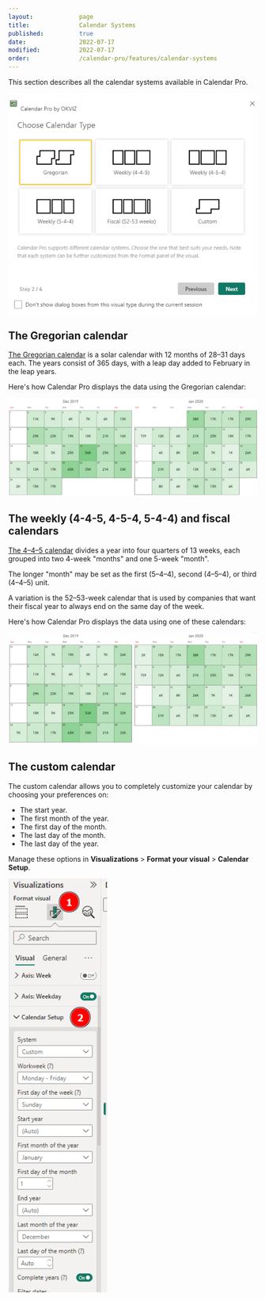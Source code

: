 ```yaml
---
layout:             page
title:              Calendar Systems
published:          true
date:               2022-07-17
modified:           2022-07-17
order:              /calendar-pro/features/calendar-systems
---
```


This section describes all the calendar systems available in Calendar Pro.

<img src="images/calendar-systems.png" width="700" alt="Calendar systems in Calendar pro">

## The Gregorian calendar
[The Gregorian calendar](https://en.wikipedia.org/wiki/Gregorian_calendar) is a solar calendar with 12 months of 28–31 days each. The years consist of 365 days, with a leap day added to February in the leap years.

Here's how Calendar Pro displays the data using the Gregorian calendar:

<img src="images/gregorian-calendar.png" width="700" alt="The Gregorian calendar in Calendar pro">

## The weekly (4-4-5, 4-5-4, 5-4-4) and fiscal calendars
[The 4–4–5 calendar](https://en.wikipedia.org/wiki/4%E2%80%934%E2%80%935_calendar) divides a year into four quarters of 13 weeks, each grouped into two 4-week "months" and one 5-week "month".

The longer "month" may be set as the first (5–4–4), second (4–5–4), or third (4–4–5) unit.

A variation is the 52–53-week calendar that is used by companies that want their fiscal year to always end on the same day of the week.

Here's how Calendar Pro displays the data using one of these calendars:

<img src="images/4-4-5-calendar.png" width="700" alt="The 4-4-5 calendar in Calendar pro">

## The custom calendar
The custom calendar allows you to completely customize your calendar by choosing your preferences on:
- The start year.
- The first month of the year.
- The first day of the month.
- The last day of the month.
- The last day of the year.

Manage these options in **Visualizations** > **Format your visual** > **Calendar Setup**.

<img src="images/custom-calendar.png" width="200" alt="The custom calendar in Calendar pro">
